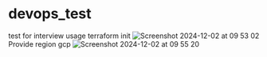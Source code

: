 # devops_test
test for interview
usage terraform init 
![Screenshot 2024-12-02 at 09 53 02](https://github.com/user-attachments/assets/7ead86ff-c12e-4963-9034-d7c550195695)
Provide region gcp 
![Screenshot 2024-12-02 at 09 55 20](https://github.com/user-attachments/assets/cc6aefa0-5206-4eff-81e4-fc49a7aa1259)
